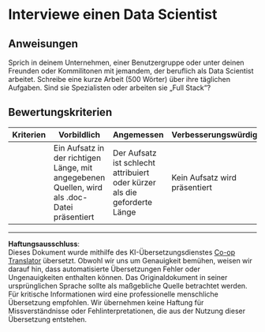 <!--
CO_OP_TRANSLATOR_METADATA:
{
  "original_hash": "70d65aeddc06170bc1aed5b27805f930",
  "translation_date": "2025-09-03T21:51:26+00:00",
  "source_file": "1-Introduction/4-techniques-of-ML/assignment.md",
  "language_code": "de"
}
-->
# Interviewe einen Data Scientist

## Anweisungen

Sprich in deinem Unternehmen, einer Benutzergruppe oder unter deinen Freunden oder Kommilitonen mit jemandem, der beruflich als Data Scientist arbeitet. Schreibe eine kurze Arbeit (500 Wörter) über ihre täglichen Aufgaben. Sind sie Spezialisten oder arbeiten sie „Full Stack“?

## Bewertungskriterien

| Kriterien | Vorbildlich                                                                         | Angemessen                                                        | Verbesserungswürdig   |
| --------- | ----------------------------------------------------------------------------------- | ----------------------------------------------------------------- | --------------------- |
|           | Ein Aufsatz in der richtigen Länge, mit angegebenen Quellen, wird als .doc-Datei präsentiert | Der Aufsatz ist schlecht attribuiert oder kürzer als die geforderte Länge | Kein Aufsatz wird präsentiert |

---

**Haftungsausschluss**:  
Dieses Dokument wurde mithilfe des KI-Übersetzungsdienstes [Co-op Translator](https://github.com/Azure/co-op-translator) übersetzt. Obwohl wir uns um Genauigkeit bemühen, weisen wir darauf hin, dass automatisierte Übersetzungen Fehler oder Ungenauigkeiten enthalten können. Das Originaldokument in seiner ursprünglichen Sprache sollte als maßgebliche Quelle betrachtet werden. Für kritische Informationen wird eine professionelle menschliche Übersetzung empfohlen. Wir übernehmen keine Haftung für Missverständnisse oder Fehlinterpretationen, die aus der Nutzung dieser Übersetzung entstehen.